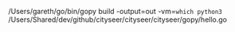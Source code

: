/Users/gareth/go/bin/gopy build -output=out -vm=`which python3` /Users/Shared/dev/github/cityseer/cityseer/cityseer/gopy/hello.go